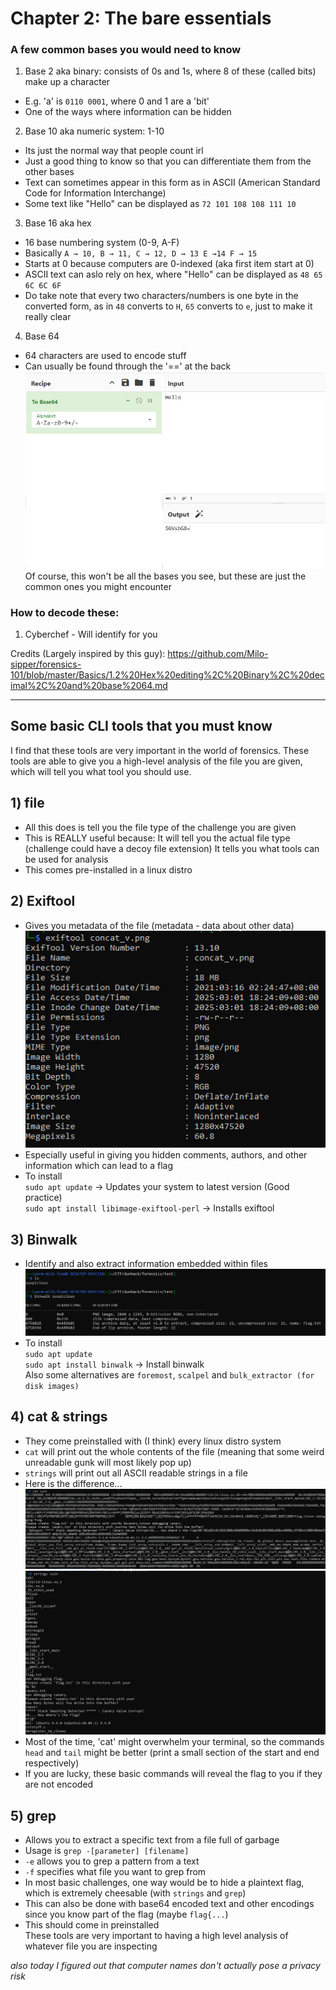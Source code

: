 # Chapter 2: The bare essentials #
### A few common bases you would need to know ###
1) Base 2 aka binary: consists of 0s and 1s, where 8 of these (called bits) make up a character
- E.g. 'a' is `0110 0001`, where 0 and 1 are a 'bit'
- One of the ways where information can be hidden

2) Base 10 aka numeric system: 1-10
- Its just the normal way that people count irl
- Just a good thing to know so that you can differentiate them from the other bases
- Text can sometimes appear in this form as in ASCII (American Standard Code for Information Interchange)
- Some text like "Hello" can be displayed as `72 101 108 108 111 10`

3) Base 16 aka hex
- 16 base numbering system (0-9, A-F)
- Basically `A → 10, B → 11, C → 12, D → 13 E →14 F → 15`
- Starts at 0 because computers are 0-indexed (aka first item start at 0)
- ASCII text can aslo rely on hex, where "Hello" can be displayed as `48 65 6C 6C 6F`
- Do take note that every two characters/numbers is one byte in the converted form, as in `48` converts to `H`, `65` converts to `e`, just to make it really clear

4) Base 64
- 64 characters are used to encode stuff
- Can usually be found through the '==' at the back  
![alt text](../images/image18.png)  
Of course, this won't be all the bases you see, but these are just the common ones you might encounter  

### How to decode these:
1) Cyberchef - Will identify for you

Credits (Largely inspired by this guy): <https://github.com/Milo-sipper/forensics-101/blob/master/Basics/1.2%20Hex%20editing%2C%20Binary%2C%20decimal%2C%20and%20base%2064.md>

--- 

## Some basic CLI tools that you must know
I find that these tools are very important in the world of forensics. These tools are able to give you a high-level analysis of the file you are given, which will tell you what tool you should use.
## 1)  file ##
- All this does is tell you the file type of the challenge you are given
- This is REALLY useful because: 
    It will tell you the actual file type (challenge could have a decoy file extension)
    It tells you what tools can be used for analysis
- This comes pre-installed in a linux distro
## 2)  Exiftool ## 
- Gives you metadata of the file (metadata - data about other data)   
    ![alt text](../images/image.png)   
- Especially useful in giving you hidden comments, authors, and other information which can lead to a flag
- To install  
`sudo apt update` -> Updates your system to latest version (Good practice)   
`sudo apt install libimage-exiftool-perl` -> Installs exiftool
## 3)  Binwalk ##
- Identify and also extract information embedded within files
![alt text](../images/image-1.png)
- To install  
`sudo apt update`  
`sudo apt install binwalk` -> Install binwalk    
Also some alternatives are `foremost`, `scalpel`  and `bulk_extractor (for disk images)`
## 4) cat & strings ##
- They come preinstalled with (I think) every linux distro system
- `cat` will print out the whole contents of the file (meaning that some weird unreadable gunk will most likely pop up) 
- `strings` will print out all ASCII readable strings in a file 
- Here is the difference...  
![alt text](../images/image-5.png)   
![alt text](../images/image-6.png)   
- Most of the time, 'cat' might overwhelm your terminal, so the commands `head` and `tail` might be better (print a small section of the start and end respectively)
- If you are lucky, these basic commands will reveal the flag to you if they are not encoded

## 5) grep 
- Allows you to extract a specific text from a file full of garbage
- Usage is `grep -[parameter] [filename]`
- `-e` allows you to grep a pattern from a text
- `-f` specifies what file you want to grep from
- In most basic challenges, one way would be to hide a plaintext flag, which is extremely cheesable (with `strings` and `grep`)
- This can also be done with base64 encoded text and other encodings since you know part of the flag (maybe `flag{...`)
- This should come in preinstalled  
These tools are very important to having a high level analysis of whatever file you are inspecting   
   

*also today I figured out that computer names don't actually pose a privacy risk*
